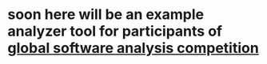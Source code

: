 # soon here will be an example analyzer tool for participants of [global software analysis competition](https://gsac.tech/)
